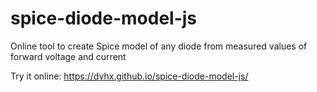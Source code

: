 # spice-diode-model-js
Online tool to create Spice model of any diode from measured values of forward voltage and current

Try it online: https://dvhx.github.io/spice-diode-model-js/
